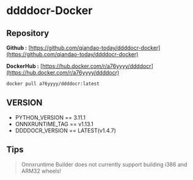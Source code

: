 # **ddddocr-Docker**

## **Repository**

**Github :** [https://github.com/qiandao-today/ddddocr-docker](https://github.com/qiandao-today/ddddocr-docker)

**DockerHub :** [https://hub.docker.com/r/a76yyyy/ddddocr](https://hub.docker.com/r/a76yyyy/ddddocr)

```bash
docker pull a76yyyy/ddddocr:latest
```

## **VERSION**

- PYTHON_VERSION == 3.11.1
- ONNXRUNTIME_TAG == v1.13.1
- DDDDOCR_VERSION == LATEST(v1.4.7)

## **Tips**

> Onnxruntime Builder does not currently support building i386 and ARM32 wheels!